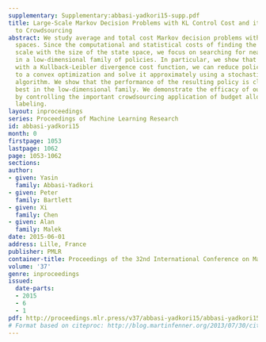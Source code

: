 ```yaml
---
supplementary: Supplementary:abbasi-yadkori15-supp.pdf
title: Large-Scale Markov Decision Problems with KL Control Cost and its Application
  to Crowdsourcing
abstract: We study average and total cost Markov decision problems with large state
  spaces. Since the computational and statistical costs of finding the optimal policy
  scale with the size of the state space, we focus on searching for near-optimality
  in a low-dimensional family of policies. In particular, we show that for problems
  with a Kullback-Leibler divergence cost function, we can reduce policy optimization
  to a convex optimization and solve it approximately using a stochastic subgradient
  algorithm. We show that the performance of the resulting policy is close to the
  best in the low-dimensional family. We demonstrate the efficacy of our approach
  by controlling the important crowdsourcing application of budget allocation in crowd
  labeling.
layout: inproceedings
series: Proceedings of Machine Learning Research
id: abbasi-yadkori15
month: 0
firstpage: 1053
lastpage: 1062
page: 1053-1062
sections: 
author:
- given: Yasin
  family: Abbasi-Yadkori
- given: Peter
  family: Bartlett
- given: Xi
  family: Chen
- given: Alan
  family: Malek
date: 2015-06-01
address: Lille, France
publisher: PMLR
container-title: Proceedings of the 32nd International Conference on Machine Learning
volume: '37'
genre: inproceedings
issued:
  date-parts:
  - 2015
  - 6
  - 1
pdf: http://proceedings.mlr.press/v37/abbasi-yadkori15/abbasi-yadkori15.pdf
# Format based on citeproc: http://blog.martinfenner.org/2013/07/30/citeproc-yaml-for-bibliographies/
---
```

